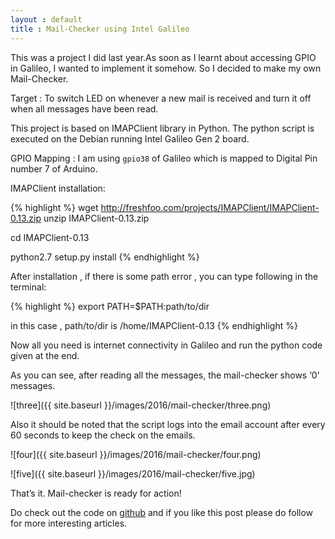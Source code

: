 ```yaml
---
layout : default
title : Mail-Checker using Intel Galileo
---
```


This was a project I did last year.As soon as I learnt about accessing GPIO in Galileo, I wanted to implement it somehow. So I decided to make my own Mail-Checker.

Target :  To switch LED on whenever a new mail is received and turn it off when all messages have been read.
<!--more-->

This project is based on IMAPClient library in Python. The python script is executed on the Debian running Intel Galileo Gen 2 board.

GPIO Mapping : I am using `gpio38` of Galileo which is mapped to Digital Pin number 7 of Arduino.

IMAPClient installation:

{% highlight %}
wget http://freshfoo.com/projects/IMAPClient/IMAPClient-0.13.zip
unzip IMAPClient-0.13.zip

cd IMAPClient-0.13

python2.7 setup.py install
{% endhighlight %}

After installation , if there is some path error , you can type following in the terminal:

{% highlight %}
export PATH=$PATH:path/to/dir

in this case , path/to/dir is /home/IMAPClient-0.13
{% endhighlight %}

Now all you need is internet connectivity in Galileo and run the python code given at the end.

As you can see, after reading all the messages, the mail-checker shows ‘0’ messages.

![three]({{ site.baseurl }}/images/2016/mail-checker/three.png)

Also it should be noted that the script logs into the email account after every 60 seconds to keep the check on the emails.

![four]({{ site.baseurl }}/images/2016/mail-checker/four.png)

![five]({{ site.baseurl }}/images/2016/mail-checker/five.jpg)

That’s it. Mail-checker is ready for action!

Do check out the code on [github](https://github.com/ioarun/mail-checker-galileo) and if you like this post please do follow for more interesting articles.
